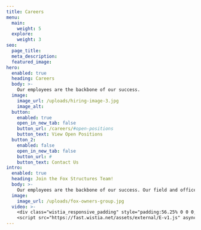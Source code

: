 ```yaml
---
title: Careers
menu:
  main:
    weight: 5
  explore:
    weight: 3
seo:
  page_title:
  meta_description:
  featured_image:
hero: 
  enabled: true
  heading: Careers
  body: >-
    Our employees are the backbone of our success.
  image: 
    image_url: /uploads/hiring-image-3.jpg
    image_alt:
  button:
    enabled: true
    open_in_new_tab: false
    button_url: /careers/#open-positions
    button_text: View Open Positions
  button_2:
    enabled: false
    open_in_new_tab: false
    button_url: #
    button_text: Contact Us
intro: 
  enabled: true
  heading: Join the Fox Structures Team!
  body: >-
    Our employees are the backbone of our success. Our field and office staff represent the best in their respective fields. We offer benefits such as health insurance, vacation pay, holiday pay, 401(k), life insurance, short term disability, and profit sharing. We are experiencing growth and are looking for dependable, self-motivated team members.
  image: 
    image_url: /uploads/fox-owners-group.jpg
  video: >-
    <div class="wistia_responsive_padding" style="padding:56.25% 0 0 0;position:relative;"><div class="wistia_responsive_wrapper" style="height:100%;left:0;position:absolute;top:0;width:100%;"><iframe src="https://fast.wistia.net/embed/iframe/a75s0v1s45?videoFoam=true" title="Tim Video New" allow="autoplay; fullscreen" allowtransparency="true" frameborder="0" scrolling="no" class="wistia_embed" name="wistia_embed" msallowfullscreen width="100%" height="100%"></iframe></div></div>
    <script src="https://fast.wistia.net/assets/external/E-v1.js" async></script>
---
```


